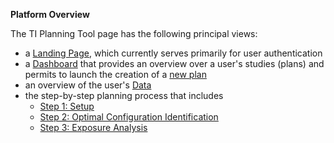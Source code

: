 **Platform Overview**

The TI Planning Tool page has the following principal views:
* a [Landing Page](/docs/platform_introduction/overview.md), which currently serves primarily for user authentication
* a [Dashboard](/docs/platform_introduction/dashboard.md) that provides an overview over a user's studies (plans) and permits to launch the creation of a [new plan](/docs/plan/create_new_plan.md)
* an overview of the user's [Data](/docs/platform_introduction/data.md)
* the step-by-step planning process that includes
  * [Step 1: Setup](/docs/services/electrode_selector.md)
  * [Step 2: Optimal Configuration Identification](/docs/services/post_processing.md)
  * [Step 3: Exposure Analysis](/docs/services/s4l_post_processing.md)
